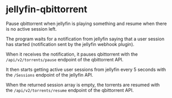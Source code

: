 # jellyfin-qbittorrent

Pause qbittorrent when jellyfin is playing something and resume when there is no active session left.

The program waits for a notification from jellyfin saying that a user session has started (notification sent by the jellyfin webhook plugin).

When it receives the notification, it pauses qbittorrent with the `/api/v2/torrents/pause` endpoint of the qbittorrent API.

It then starts getting active user sessions from jellyfin every 5 seconds with the `/Sessions` endpoint of the jellyfin API.

When the returned session array is empty, the torrents are resumed with the `/api/v2/torrents/resume` endpoint of the qbittorrent API.